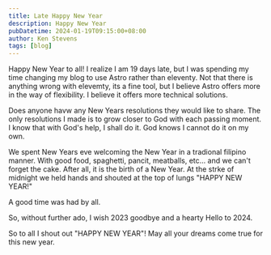 ```yaml
---
title: Late Happy New Year
description: Happy New Year
pubDatetime: 2024-01-19T09:15:00+08:00
author: Ken Stevens
tags: [blog]
---
```


Happy New Year to all! I realize I am 19 days late, but I was spending my time changing my blog to use Astro rather than eleventy. Not that there is anything wrong with elevemty, its a fine tool, but I believe Astro offers more in the way of flexibility. I believe it offers more technical solutions.

Does anyone havw any New Years resolutions they would like to share. The only resolutions I made is to grow closer to God with each passing moment. I know that with God's help, I shall do it. God knows I cannot do it on my own.

We spent New Years eve welcoming the New Year in a tradional filipino manner. With good food, spaghetti, pancit, meatballs, etc... and we can't forget the cake. After all, it is the birth of a New Year. At the strke of midnight we held hands and shouted at the top of lungs "HAPPY NEW YEAR!"

A good time was had by all.

So, without further ado, I wish 2023 goodbye and a hearty Hello to 2024.

So to all I shout out "HAPPY NEW YEAR"! May all your dreams come true for this new year.
